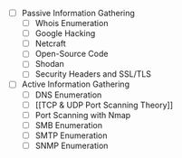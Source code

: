 - [ ] Passive Information Gathering
  - [ ] Whois Enumeration
  - [ ] Google Hacking
  - [ ] Netcraft
  - [ ] Open-Source Code
  - [ ] Shodan
  - [ ] Security Headers and SSL/TLS
- [ ] Active Information Gathering
  - [ ] DNS Enumeration
  - [ ] [[TCP & UDP Port Scanning Theory]]
  - [ ] Port Scanning with Nmap
  - [ ] SMB Enumeration
  - [ ] SMTP Enumeration
  - [ ] SNMP Enumeration
